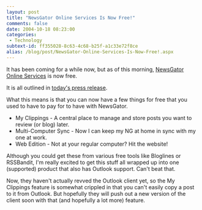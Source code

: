 ```yaml
---
layout: post
title: "NewsGator Online Services Is Now Free!"
comments: false
date: 2004-10-18 08:23:00
categories:
 - Technology
subtext-id: ff355028-8c63-4c68-b25f-a1c33e72f8ce
alias: /blog/post/NewsGator-Online-Services-Is-Now-Free!.aspx
---
```



It has been coming for a while now, but as of this morning, [NewsGator Online Services](http://www.newsgator.com/ngs/default.aspx) is now free.

It is all outlined in [today's press release](http://www.newsgator.com/news/archive.aspx?post=48).

What this means is that you can now have a few things for free that you used to have to pay for to have with NewsGator. 

  * My Clippings - A central place to manage and store posts you want to review (or blog) later.
  * Multi-Computer Sync - Now I can keep my NG at home in sync with my one at work.
  * Web Edition - Not at your regular computer? Hit the website!

Although you could get these from various free tools like Bloglines or RSSBandit, I'm really excited to get this stuff all wrapped up into one (supported) product that also has Outlook support. Can't beat that.

Now, they haven't actually revved the Outlook client yet, so the My Clippings feature is somewhat crippled in that you can't easily copy a post to it from Outlook. But hopefully they will push out a new version of the client soon with that (and hopefully a lot more) feature.
